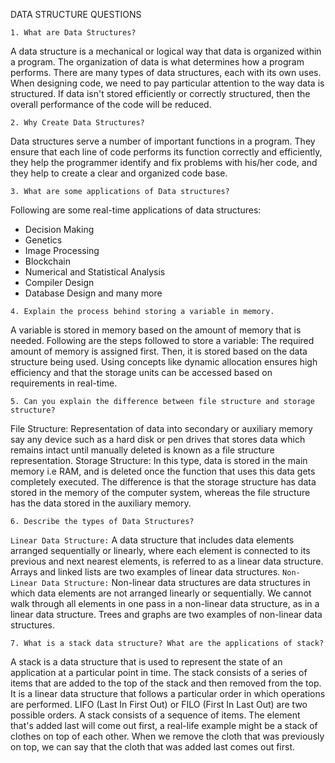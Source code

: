 DATA STRUCTURE QUESTIONS

``1. What are Data Structures?``
   
   A data structure is a mechanical or logical way that data is organized within a program. The organization of data is what determines how a program performs. There are many types of data structures, each with its own uses. When designing code, we need to pay particular attention to the way data is structured. If data isn't stored efficiently or correctly structured, then the overall performance of the code will be reduced.

``2. Why Create Data Structures?``

Data structures serve a number of important functions in a program. They ensure that each line of code performs its function correctly and efficiently, they help the programmer identify and fix problems with his/her code, and they help to create a clear and organized code base.

``3. What are some applications of Data structures?``

Following are some real-time applications of data structures:
   - Decision Making
   - Genetics
   - Image Processing
   - Blockchain
   - Numerical and Statistical Analysis
   - Compiler Design
   - Database Design and many more
   
 ``4. Explain the process behind storing a variable in memory.``
 
 A variable is stored in memory based on the amount of memory that is needed. Following are the steps followed to store a variable:
The required amount of memory is assigned first.
Then, it is stored based on the data structure being used.
Using concepts like dynamic allocation ensures high efficiency and that the storage units can be accessed based on requirements in real-time.

``5. Can you explain the difference between file structure and storage structure?``

File Structure: Representation of data into secondary or auxiliary memory say any device such as a hard disk or pen drives that stores data which remains intact until manually deleted is known as a file structure representation.
Storage Structure: In this type, data is stored in the main memory i.e RAM, and is deleted once the function that uses this data gets completely executed.
The difference is that the storage structure has data stored in the memory of the computer system, whereas the file structure has the data stored in the auxiliary memory.

``6. Describe the types of Data Structures?``

`Linear Data Structure:` A data structure that includes data elements arranged sequentially or linearly, where each element is connected to its previous and next nearest elements, is referred to as a linear data structure. Arrays and linked lists are two examples of linear data structures.
`Non-Linear Data Structure:` Non-linear data structures are data structures in which data elements are not arranged linearly or sequentially. We cannot walk through all elements in one pass in a non-linear data structure, as in a linear data structure. Trees and graphs are two examples of non-linear data structures.

``7. What is a stack data structure? What are the applications of stack?``

A stack is a data structure that is used to represent the state of an application at a particular point in time. The stack consists of a series of items that are added to the top of the stack and then removed from the top. It is a linear data structure that follows a particular order in which operations are performed. LIFO (Last In First Out) or FILO (First In Last Out) are two possible orders. A stack consists of a sequence of items. The element that's added last will come out first, a real-life example might be a stack of clothes on top of each other. When we remove the cloth that was previously on top, we can say that the cloth that was added last comes out first.



